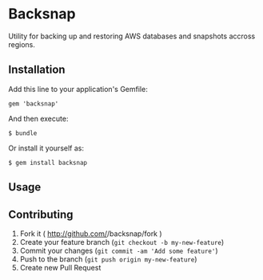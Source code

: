 # Backsnap

Utility for backing up and restoring AWS databases and snapshots accross regions.

## Installation

Add this line to your application's Gemfile:

    gem 'backsnap'

And then execute:

    $ bundle

Or install it yourself as:

    $ gem install backsnap

## Usage


## Contributing

1. Fork it ( http://github.com/<my-github-username>/backsnap/fork )
2. Create your feature branch (`git checkout -b my-new-feature`)
3. Commit your changes (`git commit -am 'Add some feature'`)
4. Push to the branch (`git push origin my-new-feature`)
5. Create new Pull Request
